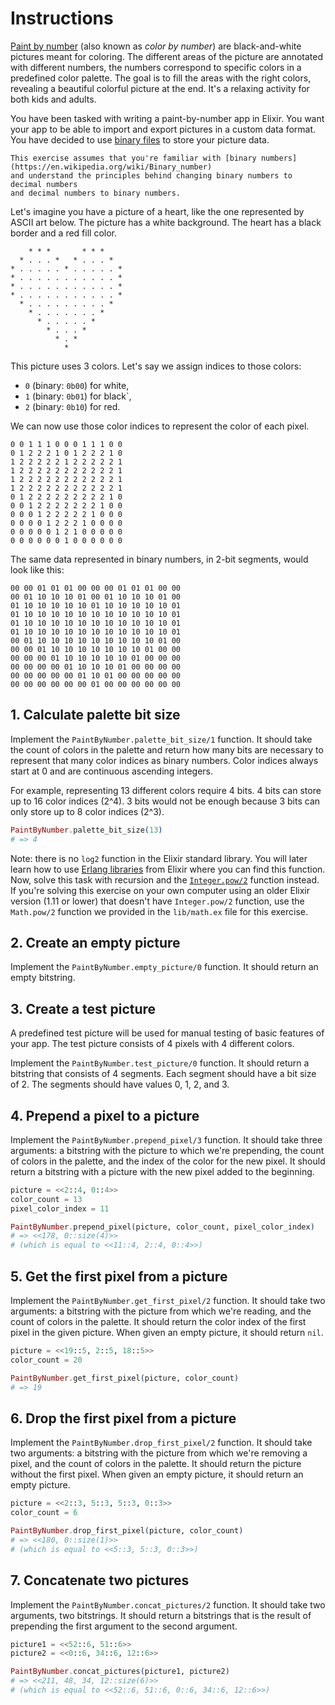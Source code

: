 # Instructions

[Paint by number][paint-by-number] (also known as _color by number_)
are black-and-white pictures meant for coloring.
The different areas of the picture are annotated with different numbers,
the numbers correspond to specific colors in a predefined color palette.
The goal is to fill the areas with the right colors,
revealing a beautiful colorful picture at the end.
It's a relaxing activity for both kids and adults.

You have been tasked with writing a paint-by-number app in Elixir.
You want your app to be able to import and export pictures in a custom data format.
You have decided to use [binary files][binary-file] to store your picture data.

~~~~exercism/note
This exercise assumes that you're familiar with [binary numbers](https://en.wikipedia.org/wiki/Binary_number)
and understand the principles behind changing binary numbers to decimal numbers
and decimal numbers to binary numbers.
~~~~

Let's imagine you have a picture of a heart, like the one represented by ASCII art below.
The picture has a white background. The heart has a black border and a red fill color.

```
    * * *       * * *
  * . . . *   * . . . *
* . . . . . * . . . . . *
* . . . . . . . . . . . *
* . . . . . . . . . . . *
* . . . . . . . . . . . *
  * . . . . . . . . . *
    * . . . . . . . *
      * . . . . . *
        * . . . *
          * . *
            *
```

This picture uses 3 colors.
Let's say we assign indices to those colors:
- `0` (binary: `0b00`) for white,
- `1` (binary: `0b01`) for black`,
- `2` (binary: `0b10`) for red.

We can now use those color indices to represent the color of each pixel.

```
0 0 1 1 1 0 0 0 1 1 1 0 0
0 1 2 2 2 1 0 1 2 2 2 1 0
1 2 2 2 2 2 1 2 2 2 2 2 1
1 2 2 2 2 2 2 2 2 2 2 2 1
1 2 2 2 2 2 2 2 2 2 2 2 1
1 2 2 2 2 2 2 2 2 2 2 2 1
0 1 2 2 2 2 2 2 2 2 2 1 0
0 0 1 2 2 2 2 2 2 2 1 0 0
0 0 0 1 2 2 2 2 2 1 0 0 0
0 0 0 0 1 2 2 2 1 0 0 0 0
0 0 0 0 0 1 2 1 0 0 0 0 0
0 0 0 0 0 0 1 0 0 0 0 0 0
```

The same data represented in binary numbers, in 2-bit segments, would look like this:

```
00 00 01 01 01 00 00 00 01 01 01 00 00
00 01 10 10 10 01 00 01 10 10 10 01 00
01 10 10 10 10 10 01 10 10 10 10 10 01
01 10 10 10 10 10 10 10 10 10 10 10 01
01 10 10 10 10 10 10 10 10 10 10 10 01
01 10 10 10 10 10 10 10 10 10 10 10 01
00 01 10 10 10 10 10 10 10 10 10 01 00
00 00 01 10 10 10 10 10 10 10 01 00 00
00 00 00 01 10 10 10 10 10 01 00 00 00
00 00 00 00 01 10 10 10 01 00 00 00 00
00 00 00 00 00 01 10 01 00 00 00 00 00
00 00 00 00 00 00 01 00 00 00 00 00 00
```

## 1. Calculate palette bit size

Implement the `PaintByNumber.palette_bit_size/1` function. It should take the count of colors in the palette and return how many bits are necessary to represent that many color indices as binary numbers. Color indices always start at 0 and are continuous ascending integers.

For example, representing 13 different colors require 4 bits. 4 bits can store up to 16 color indices (2^4). 3 bits would not be enough because 3 bits can only store up to 8 color indices (2^3).

```elixir
PaintByNumber.palette_bit_size(13)
# => 4
```

Note: there is no `log2` function in the Elixir standard library. You will later learn how to use [Erlang libraries][erlang-libraries] from Elixir where you can find this function. Now, solve this task with recursion and the [`Integer.pow/2`][integer-pow] function instead. If you're solving this exercise on your own computer using an older Elixir version (1.11 or lower) that doesn't have `Integer.pow/2` function, use the `Math.pow/2` function we provided in the `lib/math.ex` file for this exercise.

## 2. Create an empty picture

Implement the `PaintByNumber.empty_picture/0` function. It should return an empty bitstring.

## 3. Create a test picture

A predefined test picture will be used for manual testing of basic features of your app.
The test picture consists of 4 pixels with 4 different colors.

Implement the `PaintByNumber.test_picture/0` function. It should return a bitstring that consists of 4 segments.
Each segment should have a bit size of 2. The segments should have values 0, 1, 2, and 3.

## 4. Prepend a pixel to a picture

Implement the `PaintByNumber.prepend_pixel/3` function. It should take three arguments: a bitstring with the picture to which we're prepending, the count of colors in the palette, and the index of the color for the new pixel. It should return a bitstring with a picture with the new pixel added to the beginning.

```elixir
picture = <<2::4, 0::4>>
color_count = 13
pixel_color_index = 11

PaintByNumber.prepend_pixel(picture, color_count, pixel_color_index)
# => <<178, 0::size(4)>>
# (which is equal to <<11::4, 2::4, 0::4>>)
```

## 5. Get the first pixel from a picture

Implement the `PaintByNumber.get_first_pixel/2` function. It should take two arguments: a bitstring with the picture from which we're reading, and the count of colors in the palette. It should return the color index of the first pixel in the given picture. When given an empty picture, it should return `nil`.

```elixir
picture = <<19::5, 2::5, 18::5>>
color_count = 20

PaintByNumber.get_first_pixel(picture, color_count)
# => 19
```

## 6. Drop the first pixel from a picture

Implement the `PaintByNumber.drop_first_pixel/2` function. It should take two arguments: a bitstring with the picture from which we're removing a pixel, and the count of colors in the palette. It should return the picture without the first pixel. When given an empty picture, it should return an empty picture.

```elixir
picture = <<2::3, 5::3, 5::3, 0::3>>
color_count = 6

PaintByNumber.drop_first_pixel(picture, color_count)
# => <<180, 0::size(1)>>
# (which is equal to <<5::3, 5::3, 0::3>>)
```

## 7. Concatenate two pictures

Implement the `PaintByNumber.concat_pictures/2` function. It should take two arguments, two bitstrings. It should return a bitstrings that is the result of prepending the first argument to the second argument.

```elixir
picture1 = <<52::6, 51::6>>
picture2 = <<0::6, 34::6, 12::6>>

PaintByNumber.concat_pictures(picture1, picture2)
# => <<211, 48, 34, 12::size(6)>>
# (which is equal to <<52::6, 51::6, 0::6, 34::6, 12::6>>)
```

[paint-by-number]: https://en.wikipedia.org/wiki/Paint_by_number
[binary-file]: https://en.wikipedia.org/wiki/Binary_file
[erlang-libraries]: https://exercism.org/tracks/elixir/concepts/erlang-libraries
[integer-pow]: https://hexdocs.pm/elixir/Integer.html#pow/2
